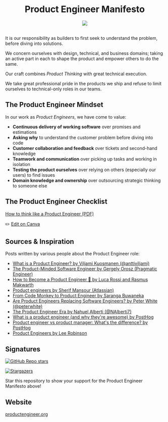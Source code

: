 <div align="center">
<h1>Product Engineer Manifesto</h1>

<a href="https://productengineer-content.s3.eu-west-1.amazonaws.com/product-engineer-checklist.pdf?version=2024-11" target="_blank">
  <img src="https://img.shields.io/badge/pdf-download-blue" />
</a>

<div>&nbsp;</div>
</div>

It is our responsibility as builders to first seek to understand the problem, before
diving into solutions.

We concern ourselves with design, technical, and business domains;
taking an active part in each to shape the product and empower others to do the same.

Our craft combines _Product Thinking_ with great technical execution.

We take great professional pride in the products we ship and refuse to
limit ourselves to technical-only roles in our teams.

## The Product Engineer Mindset

In our work as _Product Engineers_, we have come to value:

- **Continuous delivery of working software** over promises and estimations
- **Asking why** to understand the customer problem before diving into code
- **Customer collaboration and feedback** over tickets and second-hand knowledge
- **Teamwork and communication** over picking up tasks and working in isolation
- **Testing the product ourselves** over relying on others (especially our users) to find issues
- **Domain knowledge and ownership** over outsourcing strategic thinking to someone else

## The Product Engineer Checklist

[How to think like a Product Engineer (PDF)](https://productengineer-content.s3.eu-west-1.amazonaws.com/product-engineer-checklist.pdf)

✏️ [Edit on Canva](https://www.canva.com/design/DAGJPOcuJpQ/h_M8ygUIFYRiTUAkZ7xMBg/edit?utm_content=DAGJPOcuJpQ&utm_campaign=designshare&utm_medium=link2&utm_source=sharebutton)

## Sources & Inspiration

Posts written by various people about the Product Engineer role:

- [What is a Product Engineer? by Viljami Kuosmanen (@anttiviljami)](https://dev.to/epilot/what-is-a-product-engineer-1kpg)
- [The Product-Minded Software Engineer by Gergely Orosz (Pragmatic Engineer)](https://blog.pragmaticengineer.com/the-product-minded-engineer/)
- [How to Become a Product Engineer 🎨 by Luca Rossi and Rasmus Makwarth](https://hybridhacker.email/p/how-to-become-a-product-engineer)
- [Product engineers by Sherif Mansour (Atlassian)](https://sherifmansour.medium.com/product-engineers-f424da766871)
- [From Code Monkey to Product Engineer by Saranga Buwaneka](https://saranga.dev/from-code-monkey-to-product-engineer-the-evolution-of-software-engineering-in-the-age-of-llms-3c79a508464d)
- [Are Product Engineers Replacing Software Engineers? by Peter White (@peterwhite)](https://thesoftwareengineeringtimes.substack.com/p/are-product-engineers-replacing-software)
- [The Product Engineer Era by Nahuel Alberti (@NAlberti7)](https://www.paisanos.io/blog/the-product-engineer-era)
- [What is a product engineer (and why they're awesome) by PostHog](https://posthog.com/blog/what-is-a-product-engineer)
- [Product engineer vs product manager: What's the difference? by PostHog](https://posthog.com/blog/product-engineer-vs-product-manager)
- [Product Engineers by Lee Robinson](https://leerob.com/n/product-engineers)

## Signatures

[![GitHub Repo stars](https://img.shields.io/github/stars/anttiviljami/product-engineer-manifesto?style=social)](https://github.com/anttiviljami/product-engineer-manifesto/stargazers)

[![Stargazers](https://reporoster.com/stars/anttiviljami/product-engineer-manifesto)](https://github.com/anttiviljami/product-engineer-manifesto/stargazers)

Star this repository to show your support for the Product Engineer Manifesto above!

## Website

[productengineer.org](https://productengineer.org)

